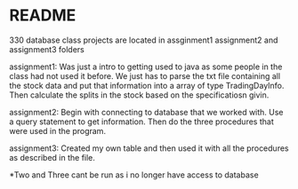 # README #

330 database class
projects are located in assginment1 assignment2 and assignment3 folders

assignment1:
	Was just a intro to getting used to java as some people in the class had not used it before. We just has to parse the txt file containing all the stock data and put that information into a array of type TradingDayInfo. Then calculate the splits in the stock based on the specificatiosn givin. 

assignment2:
	Begin with connecting to database that we worked with. Use a query statement to get information. Then do the three procedures that were used in the program.

assignment3:
	Created my own table and then used it with all the procedures as described in the file.

*Two and Three cant be run as i no longer have access to database